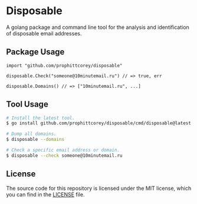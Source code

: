 # Disposable

A golang package and command line tool for the analysis and identification of
disposable email addresses.

## Package Usage

```golang
import "github.com/prophittcorey/disposable"

disposable.Check("someone@10minutemail.ru") // => true, err

disposable.Domains() // => ["10minutemail.ru", ...]
```

## Tool Usage

```bash
# Install the latest tool.
$ go install github.com/prophittcorey/disposable/cmd/disposable@latest

# Dump all domains.
$ disposable --domains

# Check a specific email address or domain.
$ disposable --check someone@10minutemail.ru
```

## License

The source code for this repository is licensed under the MIT license, which you can
find in the [LICENSE](LICENSE.md) file.

